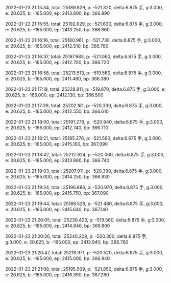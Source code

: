 2022-01-23 21:15:34, total: 25189.829, p: -521.320, delta:6.875 手, g:3.000, e: 20.625, b: -165.000, ep: 2413.800, bp: 366.890

2022-01-23 21:15:55, total: 25192.629, p: -521.630, delta:6.875 手, g:3.000, e: 20.625, b: -165.000, ep: 2413.250, bp: 366.860

2022-01-23 21:16:16, total: 25180.961, p: -521.730, delta:6.875 手, g:3.000, e: 20.625, b: -165.000, ep: 2412.510, bp: 366.780

2022-01-23 21:16:37, total: 25197.983, p: -521.060, delta:6.875 手, g:3.000, e: 20.625, b: -165.000, ep: 2412.700, bp: 366.720

2022-01-23 21:16:58, total: 25213.513, p: -519.560, delta:6.875 手, g:3.000, e: 20.625, b: -165.000, ep: 2411.480, bp: 366.380

2022-01-23 21:17:19, total: 25228.811, p: -519.870, delta:6.875 手, g:3.000, e: 20.625, b: -165.000, ep: 2412.130, bp: 366.500

2022-01-23 21:17:39, total: 25202.161, p: -520.330, delta:6.875 手, g:3.000, e: 20.625, b: -165.000, ep: 2412.550, bp: 366.610

2022-01-23 21:18:00, total: 25191.279, p: -520.940, delta:6.875 手, g:3.000, e: 20.625, b: -165.000, ep: 2412.740, bp: 366.710

2022-01-23 21:18:21, total: 25185.276, p: -521.560, delta:6.875 手, g:3.000, e: 20.625, b: -165.000, ep: 2415.160, bp: 367.090

2022-01-23 21:18:42, total: 25212.924, p: -520.060, delta:6.875 手, g:3.000, e: 20.625, b: -165.000, ep: 2413.860, bp: 366.740

2022-01-23 21:19:03, total: 25207.911, p: -520.390, delta:6.875 手, g:3.000, e: 20.625, b: -165.000, ep: 2414.250, bp: 366.830

2022-01-23 21:19:24, total: 25196.886, p: -520.970, delta:6.875 手, g:3.000, e: 20.625, b: -165.000, ep: 2415.750, bp: 367.090

2022-01-23 21:19:44, total: 25186.529, p: -521.480, delta:6.875 手, g:3.000, e: 20.625, b: -165.000, ep: 2415.640, bp: 367.140

2022-01-23 21:20:05, total: 25230.423, p: -519.560, delta:6.875 手, g:3.000, e: 20.625, b: -165.000, ep: 2414.840, bp: 366.800

2022-01-23 21:20:26, total: 25240.209, p: -520.300, delta:6.875 手, g:3.000, e: 20.625, b: -165.000, ep: 2413.940, bp: 366.780

2022-01-23 21:20:47, total: 25218.971, p: -520.520, delta:6.875 手, g:3.000, e: 20.625, b: -165.000, ep: 2415.000, bp: 366.940

2022-01-23 21:21:08, total: 25195.509, p: -521.850, delta:6.875 手, g:3.000, e: 20.625, b: -165.000, ep: 2416.390, bp: 367.280